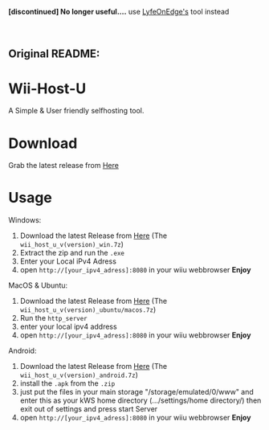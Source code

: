 <b>[discontinued] No longer useful....</b>  use [LyfeOnEdge's](https://github.com/LyfeOnEdge/appstore-workbench) tool instead
<br>
<br>
<br>

## Original README:

# Wii-Host-U
A Simple & User friendly selfhosting tool.

# Download
Grab the latest release from [Here](https://github.com/CrafterPika/Wii-Host-U/releases/latest)

# Usage
Windows:
1. Download the latest Release from [Here](https://github.com/CrafterPika/Wii-Host-U/releases/latest) (The <code>wii_host_u_v(version)_win.7z</code>)
2. Extract the zip and run the <code>.exe</code>
3. Enter your Local iPv4 Adress
4. open <code>http://[your_ipv4_adress]:8080</code> in your wiiu webbrowser
<b>Enjoy</b>

MacOS & Ubuntu:
1. Download the latest Release from [Here](https://github.com/CrafterPika/Wii-Host-U/releases/latest) (The <code>wii_host_u_v(version)_ubuntu/macos.7z</code>)
3. Run the <code>http_server</code>
4. enter your local ipv4 address
5. open <code>http://[your_ipv4_adress]:8080</code> in your wiiu webbrowser
<b>Enjoy</b>

Android:
1. Download the latest Release from [Here](https://github.com/CrafterPika/Wii-Host-U/releases/latest) (The <code>wii_host_u_v(version)_android.7z</code>)
2. install the <code>.apk</code> from the <code>.zip</code>
3. just put the files in your main storage "/storage/emulated/0/www" and enter this as your kWS home directory (.../settings/home directory/) then exit out of settings and press start Server
4. open <code>http://[your_ipv4_adress]:8080</code> in your wiiu webbrowser
<b>Enjoy</b>
